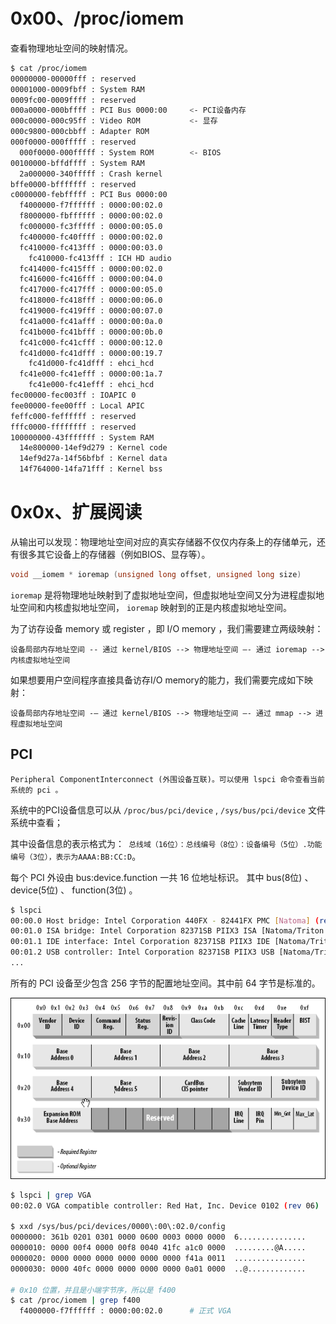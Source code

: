 # 0x00、/proc/iomem

查看物理地址空间的映射情况。

```bash
$ cat /proc/iomem
00000000-00000fff : reserved
00001000-0009fbff : System RAM
0009fc00-0009ffff : reserved
000a0000-000bffff : PCI Bus 0000:00     <- PCI设备内存
000c0000-000c95ff : Video ROM           <- 显存
000c9800-000cbbff : Adapter ROM
000f0000-000fffff : reserved
  000f0000-000fffff : System ROM        <- BIOS
00100000-bffdffff : System RAM
  2a000000-340fffff : Crash kernel
bffe0000-bfffffff : reserved
c0000000-febfffff : PCI Bus 0000:00
  f4000000-f7ffffff : 0000:00:02.0
  f8000000-fbffffff : 0000:00:02.0
  fc000000-fc3fffff : 0000:00:05.0
  fc400000-fc40ffff : 0000:00:02.0
  fc410000-fc413fff : 0000:00:03.0
    fc410000-fc413fff : ICH HD audio
  fc414000-fc415fff : 0000:00:02.0
  fc416000-fc416fff : 0000:00:04.0
  fc417000-fc417fff : 0000:00:05.0
  fc418000-fc418fff : 0000:00:06.0
  fc419000-fc419fff : 0000:00:07.0
  fc41a000-fc41afff : 0000:00:0a.0
  fc41b000-fc41bfff : 0000:00:0b.0
  fc41c000-fc41cfff : 0000:00:12.0
  fc41d000-fc41dfff : 0000:00:19.7
    fc41d000-fc41dfff : ehci_hcd
  fc41e000-fc41efff : 0000:00:1a.7
    fc41e000-fc41efff : ehci_hcd
fec00000-fec003ff : IOAPIC 0
fee00000-fee00fff : Local APIC
feffc000-feffffff : reserved
fffc0000-ffffffff : reserved
100000000-43fffffff : System RAM
  14e800000-14ef9d279 : Kernel code
  14ef9d27a-14f56bfbf : Kernel data
  14f764000-14fa71fff : Kernel bss
```

# 0x0x、扩展阅读

从输出可以发现：物理地址空间对应的真实存储器不仅仅内存条上的存储单元，还有很多其它设备上的存储器（例如BIOS、显存等）。

```c
void __iomem * ioremap (unsigned long offset, unsigned long size)
```

`ioremap` 是将物理地址映射到了虚拟地址空间，但虚拟地址空间又分为进程虚拟地址空间和内核虚拟地址空间， `ioremap` 映射到的正是内核虚拟地址空间。

为了访存设备 memory 或 register ，即 I/O memory ，我们需要建立两级映射：

    设备局部内存地址空间 -- 通过 kernel/BIOS --> 物理地址空间 —- 通过 ioremap --> 内核虚拟地址空间
如果想要用户空间程序直接具备访存I/O memory的能力，我们需要完成如下映射：

    设备局部内存地址空间 -— 通过 kernel/BIOS --> 物理地址空间 —- 通过 mmap --> 进程虚拟地址空间


## PCI

    Peripheral ComponentInterconnect (外围设备互联)。可以使用 lspci 命令查看当前系统的 pci 。

系统中的PCI设备信息可以从 `/proc/bus/pci/device` , `/sys/bus/pci/device` 文件系统中查看；

其中设备信息的表示格式为：` 总线域（16位）：总线编号（8位）：设备编号（5位）.功能编号（3位），表示为AAAA:BB:CC:D`。

每个 PCI 外设由 bus:device.function 一共 16 位地址标识。
其中 bus(8位) 、 device(5位) 、 function(3位) 。

```bash
$ lspci
00:00.0 Host bridge: Intel Corporation 440FX - 82441FX PMC [Natoma] (rev 02)
00:01.0 ISA bridge: Intel Corporation 82371SB PIIX3 ISA [Natoma/Triton II]
00:01.1 IDE interface: Intel Corporation 82371SB PIIX3 IDE [Natoma/Triton II]
00:01.2 USB controller: Intel Corporation 82371SB PIIX3 USB [Natoma/Triton II] (rev 01)
...
```

所有的 PCI 设备至少包含 256 字节的配置地址空间。其中前 64 字节是标准的。

![1](../../pic/linux/memory/ldd3-12-2.png)

```bash
$ lspci | grep VGA
00:02.0 VGA compatible controller: Red Hat, Inc. Device 0102 (rev 06)

$ xxd /sys/bus/pci/devices/0000\:00\:02.0/config
0000000: 361b 0201 0301 0000 0600 0003 0000 0000  6...............
0000010: 0000 00f4 0000 00f8 0040 41fc a1c0 0000  .........@A.....
0000020: 0000 0000 0000 0000 0000 0000 f41a 0011  ................
0000030: 0000 40fc 0000 0000 0000 0000 0a01 0000  ..@.............

# 0x10 位置，并且是小端字节序，所以是 f400
$ cat /proc/iomem | grep f400
  f4000000-f7ffffff : 0000:00:02.0      # 正式 VGA
```
